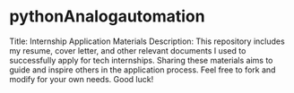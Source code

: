 # pythonAnalogautomation
Title: Internship Application Materials  Description: This repository includes my resume, cover letter, and other relevant documents I used to successfully apply for tech internships. Sharing these materials aims to guide and inspire others in the application process. Feel free to fork and modify for your own needs. Good luck!
